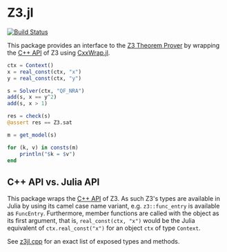 # Z3.jl

[![Build Status](https://travis-ci.com/ahumenberger/Z3.jl.svg?branch=master)](https://travis-ci.com/ahumenberger/Z3.jl)

This package provides an interface to the [Z3 Theorem Prover](https://github.com/Z3Prover/z3) by wrapping the [C++ API](https://z3prover.github.io/api/html/namespacez3.html) of Z3 using [CxxWrap.jl](https://github.com/JuliaInterop/CxxWrap.jl).

```julia
ctx = Context()
x = real_const(ctx, "x")
y = real_const(ctx, "y")

s = Solver(ctx, "QF_NRA")
add(s, x == y^2)
add(s, x > 1)

res = check(s)
@assert res == Z3.sat

m = get_model(s)

for (k, v) in consts(m)
    println("$k = $v")
end
```

## C++ API vs. Julia API

This package wraps the [C++ API](https://z3prover.github.io/api/html/namespacez3.html) of Z3. As such Z3's types are available in Julia by using its camel case name variant, e.g. `z3::func_entry` is available as `FuncEntry`. Furthermore, member functions are called with the object as its first argument, that is, `real_const(ctx, "x")` would be the Julia equivalent of `ctx.real_const("x")` for an object `ctx` of type `Context`.

See [z3jl.cpp](https://github.com/Z3Prover/z3/blob/master/src/api/julia/z3jl.cpp) for an exact list of exposed types and methods.
